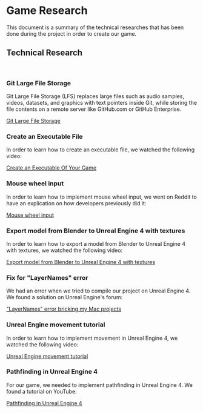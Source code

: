 # Game Research

This document is a summary of the technical researches that has been done during the project in order to create our game.

## Technical Research

<br>

### Git Large File Storage

Git Large File Storage (LFS) replaces large files such as audio samples, videos, datasets, and graphics with text pointers inside Git, while storing the file contents on a remote server like GitHub.com or GitHub Enterprise. 

[Git Large File Storage](https://git-lfs.com/)

### Create an Executable File

In order to learn how to create an executable file, we watched the following video: 

[Create an Executable Of Your Game](https://www.youtube.com/watch?v=wwjST24SUMg)

### Mouse wheel input 

In order to learn how to implement mouse wheel input, we went on Reddit to have an explication on how developers previously did it: 

[Mouse wheel input](https://www.reddit.com/r/raylib/comments/xc48oj/mouse_wheel_input/)

### Export model from Blender to Unreal Engine 4 with textures

In order to learn how to export a model from Blender to Unreal Engine 4 with textures, we watched the following video: 

[Export model from Blender to Unreal Engine 4 with textures](https://www.youtube.com/watch?v=zA-krE0qmDM&ab_channel=Olav3DTutorials)

### Fix for "LayerNames" error

We had an error when we tried to compile our project on Unreal Engine 4. We found a solution on Unreal Engine's forum: 

["LayerNames" error bricking my Mac projects](https://forums.unrealengine.com/t/layernames-error-bricking-my-mac-projects/508040/7)

### Unreal Engine movement tutorial

In order to learn how to implement movement in Unreal Engine 4, we watched the following video: 

[Unreal Engine movement tutorial](https://youtu.be/eLZn59_v9qs)

### Pathfinding in Unreal Engine 4

For our game, we needed to implement pathfinding in Unreal Engine 4. We found a tutorial on YouTube:

[Pathfinding in Unreal Engine 4](https://youtu.be/xakl29fupCA)




